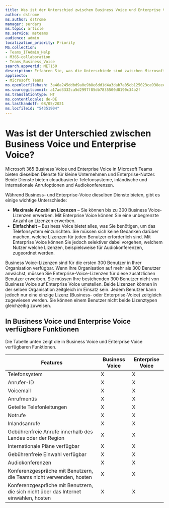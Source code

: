 ```yaml
---
title: Was ist der Unterschied zwischen Business Voice und Enterprise Voice?
author: dstrome
ms.author: dstrome
manager: serdars
ms.topic: article
ms.service: msteams
audience: admin
localization_priority: Priority
MS.collection:
- Teams_ITAdmin_Help
- M365-collaboration
- Teams_Business_Voice
search.appverid: MET150
description: Erfahren Sie, was die Unterschiede sind zwischen Microsoft 365 Enterprise Voice und Business Voice.
appliesto:
- Microsoft Teams
ms.openlocfilehash: 3a46a245ddbd9a0e9b8e6dd1d4a3dab7a05cb125023ca938eecc6f519776ae49
ms.sourcegitcommit: a17ad3332ca5d2997f85db7835500d8190c34b2f
ms.translationtype: HT
ms.contentlocale: de-DE
ms.lasthandoff: 08/05/2021
ms.locfileid: "54351904"
---
```

# <a name="whats-the-difference-between-business-voice-and-enterprise-voice"></a>Was ist der Unterschied zwischen Business Voice und Enterprise Voice?

Microsoft 365 Business Voice und Enterprise Voice in Microsoft Teams bieten dieselben Dienste für kleine Unternehmen und Enterprise-Nutzer. Beide Dienste bieten cloudbasierte Telefonsysteme, inländische und internationale Anrufoptionen und Audiokonferenzen.

Während Business- und Enterprise-Voice dieselben Dienste bieten, gibt es einige wichtige Unterschiede:

- **Maximale Anzahl an Lizenzen** – Sie können bis zu 300 Business Voice-Lizenzen erwerben. Mit Enterprise Voice können Sie eine unbegrenzte Anzahl an Lizenzen erwerben.
- **Einfachheit** – Business Voice bietet alles, was Sie benötigen, um das Telefonsystem einzurichten. Sie müssen sich keine Gedanken darüber machen, welche Lizenzen für jeden Benutzer erforderlich sind. Mit Enterprise Voice können Sie jedoch selektiver dabei vorgehen, welchem Nutzer welche Lizenzen, beispielsweise für Audiokonferenzen, zugeordnet werden.

Business Voice-Lizenzen sind für die ersten 300 Benutzer in Ihrer Organisation verfügbar. Wenn Ihre Organisation auf mehr als 300 Benutzer anwächst, müssen Sie Enterprise-Voice-Lizenzen für diese zusätzlichen Benutzer erwerben. Sie müssen Ihre bestehenden 300 Benutzer nicht von Business Voice auf Enterprise Voice umstellen. Beide Lizenzen können in der selben Organisation zeitgleich im Einsatz sein. Jedem Benutzer kann jedoch nur eine einzige Lizenz (Business- oder Enterprise-Voice) zeitgleich zugewiesen werden. Sie können einem Benutzer nicht beide Lizenztypen gleichzeitig zuweisen.

## <a name="features-available-in-business-voice-and-enterprise-voice"></a>In Business Voice und Enterprise Voice verfügbare Funktionen

Die Tabelle unten zeigt die in Business Voice und Enterprise Voice verfügbaren Funktionen.

| Features                                      | Business Voice | Enterprise Voice |
|-----------------------------------------------|----------------|------------------|
| Telefonsystem                                  | X              | X                |
| Anrufer-ID                                     | X              | X                |
| Voicemail                                    | X              | X                |
| Anrufmenüs                                    | X              | X                |
| Geteilte Telefonleitungen                            | X              | X                |
| Notrufe                             | X              | X                |
| Inlandsanrufe                              | X              | X                |
| Gebührenfreie Anrufe innerhalb des Landes oder der Region           | X              | X                |
| Internationale Pläne verfügbar                 | X              | X                |
| Gebührenfreie Einwahl verfügbar                   | X              | X                |
| Audiokonferenzen                            | X              | X                |
| Konferenzgespräche mit Benutzern, die Teams nicht verwenden, hosten    | X              | X                |
| Konferenzgespräche mit Benutzern, die sich nicht über das Internet einwählen, hosten | X              | X                |
